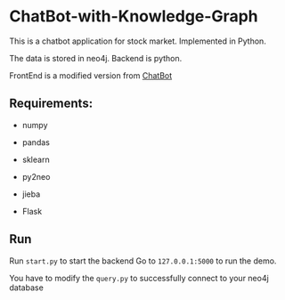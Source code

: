 # ChatBot-with-Knowledge-Graph

This is a chatbot application for stock market. Implemented in Python.

The data is stored in neo4j. Backend is python. 

FrontEnd is a modified version from [ChatBot](https://github.com/Jharrison23/ChatBot)


## Requirements:
- numpy
- pandas
- sklearn
- py2neo
- jieba

- Flask

## Run 
Run `start.py` to start the backend
Go to  `127.0.0.1:5000` to run the demo.

You have to modify the `query.py` to successfully connect to your neo4j database
